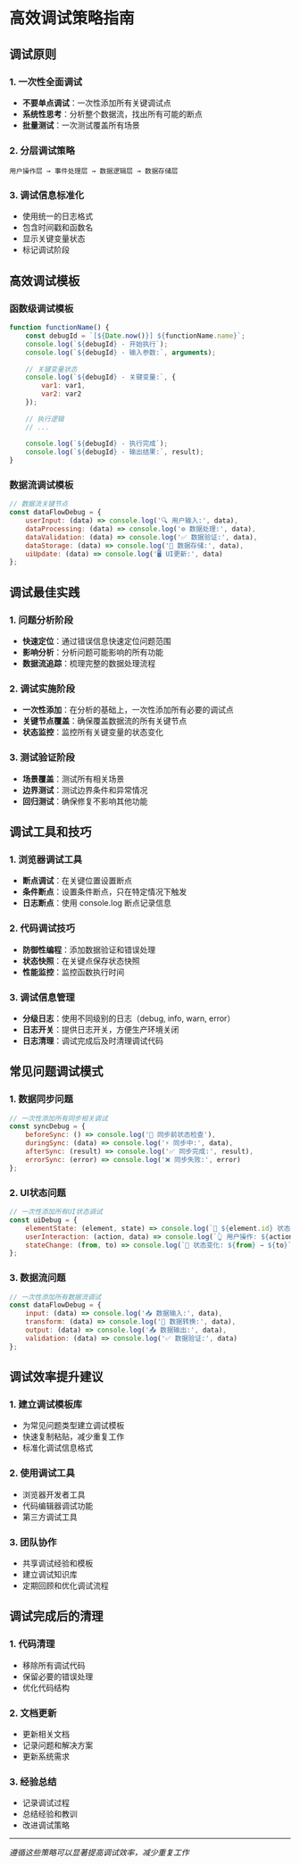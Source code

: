 # 高效调试策略指南

## 调试原则

### 1. 一次性全面调试
- **不要单点调试**：一次性添加所有关键调试点
- **系统性思考**：分析整个数据流，找出所有可能的断点
- **批量测试**：一次测试覆盖所有场景

### 2. 分层调试策略
```
用户操作层 → 事件处理层 → 数据逻辑层 → 数据存储层
```

### 3. 调试信息标准化
- 使用统一的日志格式
- 包含时间戳和函数名
- 显示关键变量状态
- 标记调试阶段

## 高效调试模板

### 函数级调试模板
```javascript
function functionName() {
    const debugId = `[${Date.now()}] ${functionName.name}`;
    console.log(`${debugId} - 开始执行`);
    console.log(`${debugId} - 输入参数:`, arguments);
    
    // 关键变量状态
    console.log(`${debugId} - 关键变量:`, {
        var1: var1,
        var2: var2
    });
    
    // 执行逻辑
    // ...
    
    console.log(`${debugId} - 执行完成`);
    console.log(`${debugId} - 输出结果:`, result);
}
```

### 数据流调试模板
```javascript
// 数据流关键节点
const dataFlowDebug = {
    userInput: (data) => console.log('🔍 用户输入:', data),
    dataProcessing: (data) => console.log('⚙️ 数据处理:', data),
    dataValidation: (data) => console.log('✅ 数据验证:', data),
    dataStorage: (data) => console.log('💾 数据存储:', data),
    uiUpdate: (data) => console.log('🖥️ UI更新:', data)
};
```

## 调试最佳实践

### 1. 问题分析阶段
- **快速定位**：通过错误信息快速定位问题范围
- **影响分析**：分析问题可能影响的所有功能
- **数据流追踪**：梳理完整的数据处理流程

### 2. 调试实施阶段
- **一次性添加**：在分析的基础上，一次性添加所有必要的调试点
- **关键节点覆盖**：确保覆盖数据流的所有关键节点
- **状态监控**：监控所有关键变量的状态变化

### 3. 测试验证阶段
- **场景覆盖**：测试所有相关场景
- **边界测试**：测试边界条件和异常情况
- **回归测试**：确保修复不影响其他功能

## 调试工具和技巧

### 1. 浏览器调试工具
- **断点调试**：在关键位置设置断点
- **条件断点**：设置条件断点，只在特定情况下触发
- **日志断点**：使用 console.log 断点记录信息

### 2. 代码调试技巧
- **防御性编程**：添加数据验证和错误处理
- **状态快照**：在关键点保存状态快照
- **性能监控**：监控函数执行时间

### 3. 调试信息管理
- **分级日志**：使用不同级别的日志（debug, info, warn, error）
- **日志开关**：提供日志开关，方便生产环境关闭
- **日志清理**：调试完成后及时清理调试代码

## 常见问题调试模式

### 1. 数据同步问题
```javascript
// 一次性添加所有同步相关调试
const syncDebug = {
    beforeSync: () => console.log('🔄 同步前状态检查'),
    duringSync: (data) => console.log('⚡ 同步中:', data),
    afterSync: (result) => console.log('✅ 同步完成:', result),
    errorSync: (error) => console.log('❌ 同步失败:', error)
};
```

### 2. UI状态问题
```javascript
// 一次性添加所有UI状态调试
const uiDebug = {
    elementState: (element, state) => console.log(`🎯 ${element.id} 状态:`, state),
    userInteraction: (action, data) => console.log(`👆 用户操作: ${action}`, data),
    stateChange: (from, to) => console.log(`🔄 状态变化: ${from} → ${to}`)
};
```

### 3. 数据流问题
```javascript
// 一次性添加所有数据流调试
const dataFlowDebug = {
    input: (data) => console.log('📥 数据输入:', data),
    transform: (data) => console.log('🔄 数据转换:', data),
    output: (data) => console.log('📤 数据输出:', data),
    validation: (data) => console.log('✅ 数据验证:', data)
};
```

## 调试效率提升建议

### 1. 建立调试模板库
- 为常见问题类型建立调试模板
- 快速复制粘贴，减少重复工作
- 标准化调试信息格式

### 2. 使用调试工具
- 浏览器开发者工具
- 代码编辑器调试功能
- 第三方调试工具

### 3. 团队协作
- 共享调试经验和模板
- 建立调试知识库
- 定期回顾和优化调试流程

## 调试完成后的清理

### 1. 代码清理
- 移除所有调试代码
- 保留必要的错误处理
- 优化代码结构

### 2. 文档更新
- 更新相关文档
- 记录问题和解决方案
- 更新系统需求

### 3. 经验总结
- 记录调试过程
- 总结经验和教训
- 改进调试策略

---

*遵循这些策略可以显著提高调试效率，减少重复工作*
